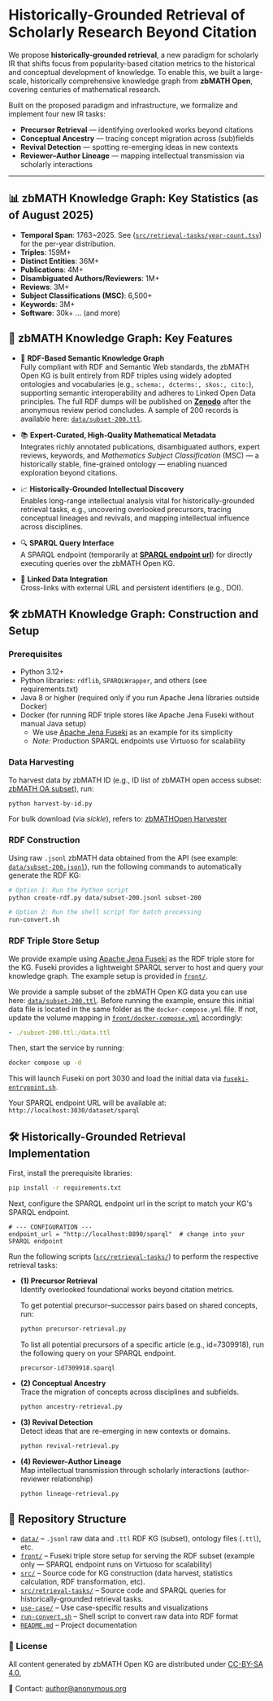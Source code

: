 # Historically-Grounded Retrieval of Scholarly Research Beyond Citation

We propose **historically-grounded retrieval**, a new paradigm for scholarly IR that shifts focus from popularity-based citation metrics to the historical and conceptual development of knowledge. To enable this, we built a large-scale, historically comprehensive knowledge graph from **zbMATH Open**, covering centuries of mathematical research. 

Built on the proposed paradigm and infrastructure, we formalize and implement four new IR tasks:  

- **Precursor Retrieval** — identifying overlooked works beyond citations  
- **Conceptual Ancestry** — tracing concept migration across (sub)fields  
- **Revival Detection** — spotting re-emerging ideas in new contexts  
- **Reviewer–Author Lineage** — mapping intellectual transmission via scholarly interactions  

---

## 📊 zbMATH Knowledge Graph: Key Statistics (as of August 2025)
- **Temporal Span**: 1763~2025. See ([`src/retrieval-tasks/year-count.tsv`](./src/retrieval-tasks/year-count.tsv)) for the per-year distribution.  
- **Triples**: 159M+
- **Distinct Entities**: 36M+
- **Publications**: 4M+
- **Disambiguated Authors/Reviewers**: 1M+
- **Reviews**: 3M+
- **Subject Classifications (MSC)**: 6,500+
- **Keywords**: 3M+
- **Software**: 30k+ ... (and more)

## 📌 zbMATH Knowledge Graph: Key Features

- 🧠 **RDF-Based Semantic Knowledge Graph**  
  Fully compliant with RDF and Semantic Web standards, the zbMATH Open KG is built entirely from RDF triples using widely adopted ontologies and vocabularies (e.g., ``schema:, dcterms:, skos:, cito:``), supporting semantic interoperability and adheres to Linked Open Data principles. The full RDF dumps will be published on [**Zenodo**](http://zenodo) after the anonymous review period concludes. A sample of 200 records is available here: [`data/subset-200.ttl`](./data/subset-200.ttl). 

- 📚 **Expert-Curated, High-Quality Mathematical Metadata**  
  Integrates richly annotated publications, disambiguated authors, expert reviews, keywords, and *Mathematics Subject Classification* (MSC) — a historically stable, fine-grained ontology — enabling nuanced exploration beyond citations.

- 📈 **Historically-Grounded Intellectual Discovery**  
  Enables long-range intellectual analysis vital for historically-grounded retrieval tasks, e.g., uncovering overlooked precursors, tracing conceptual lineages and revivals, and mapping intellectual influence across disciplines.

- 🔍 **SPARQL Query Interface**  
  A SPARQL endpoint (temporarily at [**SPARQL endpoint url**](http://212.227.170.235:8890/sparql)) for directly executing queries over the zbMATH Open KG.
  
- 🔄 **Linked Data Integration**  
Cross-links with external URL and persistent identifiers (e.g., DOI).
  
## 🛠️ zbMATH Knowledge Graph: Construction and Setup

### Prerequisites

- Python 3.12+  
- Python libraries: `rdflib`, `SPARQLWrapper`, and others (see requirements.txt)  
- Java 8 or higher (required only if you run Apache Jena libraries outside Docker)  
- Docker (for running RDF triple stores like Apache Jena Fuseki without manual Java setup)  
  - We use [Apache Jena Fuseki](https://jena.apache.org/documentation/fuseki2/) as an example for its simplicity  
  - *Note:* Production SPARQL endpoints use Virtuoso for scalability  

### Data Harvesting

To harvest data by zbMATH ID (e.g., ID list of zbMATH open access subset: [zbMATH OA subset](https://zenodo.org/records/8021789)), run:

```bash
python harvest-by-id.py 
```

For bulk download (via _sickle_), refers to: [zbMATHOpen Harvester](https://github.com/zbMATHOpen/mscHarvester)

### RDF Construction

Using raw `.jsonl` zbMATH data obtained from the API (see example: [`data/subset-200.jsonl`](./data/subset-200.jsonl)), run the following commands to automatically generate the RDF KG:

```bash
# Option 1: Run the Python script
python create-rdf.py data/subset-200.jsonl subset-200

# Option 2: Run the shell script for batch processing
run-convert.sh

```

### RDF Triple Store Setup

We provide example using [Apache Jena Fuseki](https://jena.apache.org/documentation/fuseki2/) as the RDF triple store for the KG. Fuseki provides a lightweight SPARQL server to host and query your knowledge graph. The example setup is provided in [`front/`](./front). 

We provide a sample subset of the zbMATH Open KG data you can use here: [`data/subset-200.ttl`](./data/subset-200.ttl). Before running the example, ensure this initial data file is located in the same folder as the `docker-compose.yml` file. If not, update the volume mapping in [`front/docker-compose.yml`](./front/docker-compose.yml) accordingly:

```yaml
- ./subset-200.ttl:/data.ttl
```

Then, start the service by running:
```bash
docker compose up -d
```

This will launch Fuseki on port 3030 and load the initial data via [`fuseki-entrypoint.sh`](front/fuseki-entrypoint.sh).

Your SPARQL endpoint URL will be available at: `http://localhost:3030/dataset/sparql`


## 🛠️ Historically-Grounded Retrieval Implementation

First, install the prerequisite libraries:

```bash
pip install -r requirements.txt
```

Next, configure the SPARQL endpoint url in the script to match your KG's SPARQL endpoint.

```
# --- CONFIGURATION ---
endpoint_url = "http://localhost:8890/sparql"  # change into your SPARQL endpoint
```

Run the following scripts ([`src/retrieval-tasks/`](./src/retrieval-tasks/)) to perform the respective retrieval tasks:

- **(1) Precursor Retrieval**  
  Identify overlooked foundational works beyond citation metrics.
  
  To get potential precursor–successor pairs based on shared concepts, run:
  ```bash
  python precursor-retrieval.py
  ```
  To list all potential precursors of a specific article (e.g., id=7309918), run the following query on your SPARQL endpoint.
  ```
  precursor-id7309918.sparql
  ```
- **(2) Conceptual Ancestry**  
 Trace the migration of concepts across disciplines and subfields.  
  ```bash
  python ancestry-retrieval.py
  ```
- **(3) Revival Detection**  
  Detect ideas that are re-emerging in new contexts or domains.  
  ```bash
  python revival-retrieval.py
  ```
- **(4) Reviewer–Author Lineage**  
  Map intellectual transmission through scholarly interactions (author-reviewer relationship) 
  ```bash
  python lineage-retrieval.py
  ```


## 📁 Repository Structure

- [`data/`](./data) – `.jsonl` raw data and `.ttl` RDF KG (subset), ontology files (`.ttl`), etc.
- [`front/`](./front) – Fuseki triple store setup for serving the RDF subset (example only — SPARQL endpoint runs on Virtuoso for scalability)
- [`src/`](./src) – Source code for KG construction (data harvest, statistics calculation, RDF transformation, etc).
- [`src/retrieval-tasks/`](./src/retrieval-tasks/) – Source code and SPARQL queries for historically-grounded retrieval tasks.
- [`use-case/`](./use-case) – Use case-specific results and visualizations
- [`run-convert.sh`](./run-convert.sh) – Shell script to convert raw data into RDF format
- [`README.md`](./README.md) – Project documentation


### 📜 License

All content generated by zbMATH Open KG are distributed under [CC-BY-SA 4.0.](https://creativecommons.org/licenses/by-sa/4.0/)

📧 Contact: author@anonymous.org
